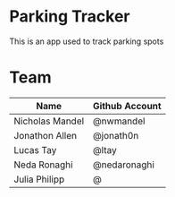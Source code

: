 Parking Tracker 
===============

This is an app used to track parking spots 



Team
=====
Name				| Github Account
-----				| --------------
Nicholas Mandel		| @nwmandel
Jonathon Allen		| @jonath0n
Lucas Tay			| @ltay
Neda Ronaghi		| @nedaronaghi
Julia Philipp		| @